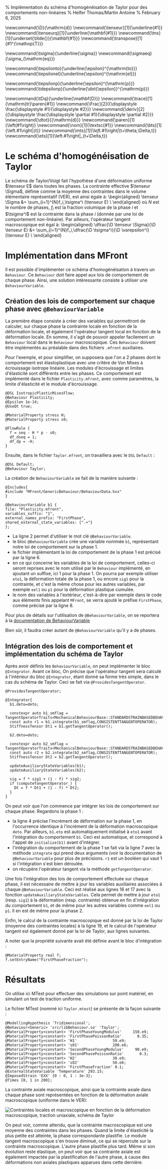 % Implémentation du schéma d'homogénéisation de Taylor pour des comportements non-linéaires 
% Helfer Thomas/Martin Antoine
% February 6, 2025

\newcommand{\D}{\mathrm{d}}
\newcommand{\tenseur}[1]{\underline{#1}}
\newcommand{\tenseurq}[1]{\underline{\mathbf{#1}}}
\newcommand{\tns}[1]{\underset{\tilde{}}{\mathbf{#1}}}
\newcommand{\transpose}[1]{#1^{\mathop{T}}}

\newcommand{\tsigma}{\underline{\sigma}}
\newcommand{\sigmaeq}{\sigma_{\mathrm{eq}}}

\newcommand{\tepsilonto}{\underline{\epsilon}^{\mathrm{to}}}
\newcommand{\tepsilonel}{\underline{\epsilon}^{\mathrm{el}}}

\newcommand{\tepsilonp}{\underline{\epsilon}^{\mathrm{p}}}
\newcommand{\tdepsilonp}{\underline{\dot{\epsilon}}^{\mathrm{p}}}

\newcommand{\tDq}{\underline{\mathbf{D}}}
\newcommand{\trace}[1]{\mathrm{tr}\paren{#1}}
\newcommand{\Frac}[2]{{\displaystyle \frac{\displaystyle #1}{\displaystyle #2}}}
\newcommand{\deriv}[2]{{\displaystyle \frac{\displaystyle \partial #1}{\displaystyle \partial #2}}}
\newcommand{\dtot}{{\mathrm{d}}}
\newcommand{\paren}[1]{\left(#1\right)}
\newcommand{\nom}[1]{\textsc{#1}}
\newcommand{\bts}[1]{\left.#1\right|_{t}}
\newcommand{\mts}[1]{\left.#1\right|_{t+\theta\,\Delta\,t}}
\newcommand{\ets}[1]{\left.#1\right|_{t+\Delta\,t}}

# Le schéma d'homogénéisation de Taylor

Le schéma de Taylor/Voigt fait l'hypothèse d'une déformation uniforme $\tenseur E$
dans toutes les phases. La contrainte effective $\tenseur \Sigma$, définie comme la moyenne des contraintes
dans le volume élémentaire représentatif (VER), est ainsi égale à:
  \begin{aligned}
    \tenseur \Sigma   &= \sum_{i=1}^{N}f_i\,\tsigma^i (\tenseur E) \\
  \end{aligned}
où $N$ est le nombre de phases, $f_i$ est la fraction volumique de la phase $i$ et $\tsigma^i$ est la contrainte dans la phase $i$ (donnée par une loi de comportement non-linéaire).
Par ailleurs, l'opérateur tangent macroscopique est égal à:
  \begin{aligned}
    \dfrac{\D \tenseur \Sigma}{\D \tenseur E}   &= \sum_{i=1}^{N}f_i\,\dfrac{\D \tsigma^i}{\D \varepsilon^i}(\tenseur E) \\
  \end{aligned}

# Implémentation dans MFront

Il est possible d'implémenter ce schéma d'homogénéisation à travers un `Behaviour`.
Ce `Behaviour` doit faire appel aux lois de comportement de chaque phase.
Ainsi, une solution intéressante consiste à utiliser une `BehaviourVariable`.

## Création des lois de comportement sur chaque phase avec `@BehaviourVariable`

La première étape consiste à créer des variables qui permettront de calculer, sur chaque phase
la contrainte locale en fonction de la déformation locale, et également l'opérateur tangent local en fonction
de la déformation locale. En somme, il s'agit de pouvoir appeler facilement un `Behaviour` local dans le `Behaviour`
macroscopique. Ces `Behaviour` doivent être implémentés au préalable dans des fichiers `.mfront`
auxiliaires.

Pour l'exemple, et pour simplifier, on supposera que l'on a 2 phases dont le comportement
est élastoplastique avec une critère de Von Mises à écrouissage isotrope linéaire. Les modules d'écrouissage et limites
d'élasticité sont différents entre les phases. Ce comportement est implémenté dans le fichier
`Plasticity.mfront`, avec comme paramètres, la limite d'élasticité
et le module d'écrouissage.

~~~~ {#Plasticity .cpp .numberLines}
@DSL IsotropicPlasticMisesFlow;
@Behaviour Plasticity;
@Epsilon 1e-14;
@UseQt true;

@MaterialProperty stress H;
@MaterialProperty stress s0;

@FlowRule {
  f = seq - H * p - s0;
  df_dseq = 1;
  df_dp = -H;
}
~~~~~~~~~~~~~~~~~~~~~~~~~~~~~~~~~~~~~~~~~~~~~~~~~

Ensuite, dans le fichier `Taylor.mfront`,
on travaillera avec le `DSL` `Default` :

~~~~ {#Taylor .cpp .numberLines}
@DSL Default;
@Behaviour Taylor;
~~~~~~~~~~~~~~~~~~~~~~~~~~~~~~~~~~~~~~~~~~~~~~~~~

La création de `BehaviourVariable` se fait de la manière suivante :

~~~~ {#Taylor .cpp .numberLines}
@Includes{
#include "MFront/GenericBehaviour/BehaviourData.hxx"
}

@BehaviourVariable b1 {
file: "Plasticity.mfront",
variables_suffix: "1",
external_names_prefix: "FirstPhase",
shared_external_state_variables: {".+"}
};
~~~~~~~~~~~~~~~~~~~~~~~~~~~~~~~~~~~~~~~~~~~~~~~~~


- La ligne $2$ permet d'utiliser le mot clé `@BehaviourVariable`.
- le bloc `@BehaviourVariable` crée
une variable nommée `b1`, représentant notre loi de comportement sur la phase $1$.
- le fichier implémentant la loi de comportement de la phase $1$ est précisé par la ligne $6$.
- en ce qui concerne les variables de la loi de comportement, celles-ci
seront reprises avec le nom utilisé par le `Behaviour` implémenté,
en ajoutant un suffixe, ici $1$ pour la phase $1$. On pourra par exemple utiliser
`eto1`, la déformation totale de la phase $1$, ou encore `sig1` pour la
contrainte, et c'est la même chose pour les autres variables, par exemple
`eel1` ou `p1` pour la déformation plastique cumulée.
- le nom des variables à l'extérieur, c'est-à-dire par exemple dans
le code aux éléments finis appelant `MFront`, se verra ajouté le préfixe
`FirstPhase`, comme précisé par la ligne $8$.

Pour plus de détails sur l'utilisation de `@BehaviourVariable`,
on se reportera à la [documentation de BehaviourVariable](behaviour-variable.html)

Bien sûr, il faudra créer autant de `@BehaviourVariable`
qu'il y a de phases.

## Intégration des lois de comportement et implémentation du schéma de Taylor

Après avoir définis les `BehaviourVariable`, on peut
implémenter le bloc `@Integrator`. Avant ce bloc,
On précise que l'opérateur tangent sera calculé à l'intérieur du
bloc `@Integrator`, étant donné sa forme très simple,
dans le cas du schéma de Taylor. Ceci se fait via `@ProvidesTangentOperator`.

~~~~ {#Integrator .cpp .numberLines}
@ProvidesTangentOperator;

@Integrator{
  b1.deto=deto;
  
  constexpr auto b1_smflag = TangentOperatorTraits<MechanicalBehaviourBase::STANDARDSTRAINBASEDBEHAVIOUR>::STANDARDTANGENTOPERATOR;
  const auto r1 = b1.integrate(b1_smflag,CONSISTENTTANGENTOPERATOR);
  StiffnessTensor Dt1 = b1.getTangentOperator();
 
  b2.deto=deto;
  
  constexpr auto b2_smflag = TangentOperatorTraits<MechanicalBehaviourBase::STANDARDSTRAINBASEDBEHAVIOUR>::STANDARDTANGENTOPERATOR;
  const auto r2 = b2.integrate(b2_smflag,CONSISTENTTANGENTOPERATOR);
  StiffnessTensor Dt2 = b2.getTangentOperator();
  
  updateAuxiliaryStateVariables(b1);
  updateAuxiliaryStateVariables(b2);

  sig = f * sig1 + (1 - f) * sig2;
  if (computeTangentOperator_) {
    Dt = f * Dt1 + (1 - f) * Dt2;
  }
}
~~~~~~~~~~~~~~~~~~~~~~~~~~~~~~~~~~~~~~~~~~~~~~~~~

On peut voir que l'on commence par intégrer les lois de comportement
sur chaque phase.
Regardons la phase $1$ :

- la ligne $4$ précise l'incrément de déformation sur la phase $1$,
en l'occurrence identique à l'incrément de la déformation
macroscopique `deto`. Par ailleurs, `b1.eto` est automatiquement initialisé à `eto1`
avant l'intégration du comportement `b1`. Ceci est automatique, et correspond
à l'appel de `initialize(b1)` avant d'intégrer.
- l'intégration du comportement de la phase $1$ se fait via la ligne
$7$ avec la méthode `integrate` qui prend deux arguments (voir la documentation
de `@BehaviourVariable` pour plus de précisions. `r1` est un booléen qui
vaut $1$ si l'intégration s'est bien déroulée.
- on récupère l'opérateur tangent via la méthode `getTangentOperator`.

Une fois l'intégration des lois de comportement effectuée
sur chaque phase, il est nécessaire de mettre à jour les variables
auxiliaires associées à chaque `@BehaviourVariable`. Ceci est
réalisé aux lignes $16$ et $17$ avec la fonction `updateAuxiliaryStateVariables`.
Cela permet de mettre à jour `eto1` (resp. `sig1`) à la déformation (resp. contrainte)
obtenue en fin d'intégration
du comportement `b1`, et de même pour les autres variables
comme `eel1` ou `p1`. Il en est de même pour la phase 2.

Enfin, le calcul de la contrainte macroscopique est donné
par la loi de Taylor (moyenne des contraintes locales)
à la ligne $19$, et le calcul de l'opérateur tangent
est également donné par la loi de Taylor, aux lignes suivantes.

A noter que la propriété suivante avait été définie avant
le bloc d'intégration :

~~~~ {#fraction .cpp .numberLines}
@MaterialProperty real f;
f.setEntryName("FirstPhaseFraction");
~~~~~~~~~~~~~~~~~~~~~~~~~~~~~~~~~~~~~~~~~~~~~~~~~

# Résultats

On utilise ici MTest pour effectuer des
simulations sur point matériel, en simulant un test de traction
uniforme.

Le fichier MTest
(nommé ici `Taylor.mtest`) se présente de la façon suivante :

~~~~ {#Taylor_mtest .mtest .numberLines}
@ModellingHypothesis 'Tridimensional';
@Behaviour<Generic> 'src/libBehaviour.so' 'Taylor';
@MaterialProperty<constant> 'FirstPhaseYoungModulus'     150.e9;
@MaterialProperty<constant> 'FirstPhasePoissonRatio'       0.35;
@MaterialProperty<constant> 'H1'                50.e9;
@MaterialProperty<constant> 's01'               200.e6;
@MaterialProperty<constant> 'SecondPhaseYoungModulus'     90.e9;
@MaterialProperty<constant> 'SecondPhasePoissonRatio'       0.3;
@MaterialProperty<constant> 'H2'                30.e9;
@MaterialProperty<constant> 's02'               50.e6;
@MaterialProperty<constant> 'FirstPhaseFraction' 0.1;
@ExternalStateVariable 'Temperature' 293.15;
@ImposedStrain 'EXX' {0 : 0, 1 : 3e-3};
@Times {0, 1 in 200};
~~~~~~~~~~~~~~

La contrainte axiale macroscopique, ainsi que la contrainte axiale dans chaque phase sont
représentées en fonction de la déformation axiale macroscopique (uniforme dans le VER):

![Contraintes locales et macroscopique en fonction de la déformation macroscopique, traction uniaxiale, schéma de Taylor](./img/Taylor_test.png)

On peut voir, comme attendu, que la contrainte macroscopique
est une moyenne des contraintes dans les phases. Quand la limite
d'élasticité la plus petite est atteinte, la phase correspondante
plastifie. Le module tangent macroscopique s'en trouve diminué, ce
qui se répercute sur la contrainte macroscopique.
L'autre phase plastifie plus tard. Même si son évolution reste
élastique, on peut voir que sa contrainte axiale est également
impactée par la plastification de l'autre phase, à cause des déformations
non axiales plastiques apparues dans cette dernière.

<!-- Local IspellDict: english -->
